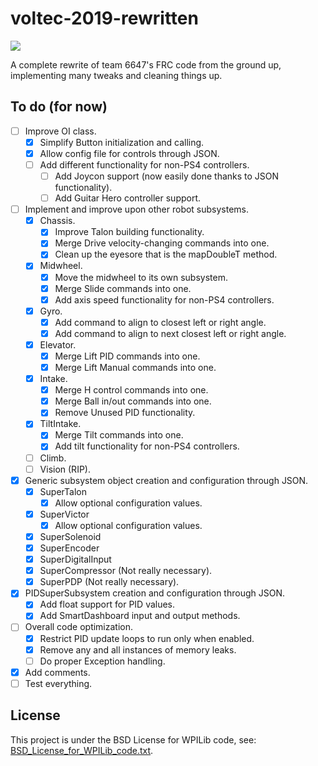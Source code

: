 # voltec-2019-rewritten

<p align="left"><a href="https://github.com/pacoito123/voltec-2019-rewritten" target="_blank"><img src="https://repository-images.githubusercontent.com/184450787/736f4f80-80c8-11e9-975d-573e3fdaae6a"></a></p>

A complete rewrite of team 6647's FRC code from the ground up, implementing many tweaks and cleaning things up.

## To do (for now)

- [ ] Improve OI class.
	- [X] Simplify Button initialization and calling.
	- [X] Allow config file for controls through JSON.
	- [ ] Add different functionality for non-PS4 controllers.
		- [ ] Add Joycon support (now easily done thanks to JSON functionality).
		- [ ] Add Guitar Hero controller support.
- [ ] Implement and improve upon other robot subsystems.
	- [X] Chassis.
		- [X] Improve Talon building functionality.
		- [X] Merge Drive velocity-changing commands into one.
		- [X] Clean up the eyesore that is the mapDoubleT method.
	- [X] Midwheel.
		- [X] Move the midwheel to its own subsystem.
		- [X] Merge Slide commands into one.
		- [X] Add axis speed functionality for non-PS4 controllers.
	- [X] Gyro.
		- [X] Add command to align to closest left or right angle.
		- [X] Add command to align to next closest left or right angle.
	- [X] Elevator.
		- [X] Merge Lift PID commands into one.
		- [X] Merge Lift Manual commands into one.
	- [X] Intake.
		- [X] Merge H control commands into one.
		- [X] Merge Ball in/out commands into one.
		- [X] Remove Unused PID functionality.
	- [X] TiltIntake.
		- [X] Merge Tilt commands into one.
		- [X] Add tilt functionality for non-PS4 controllers.
	- [ ] Climb.
	- [ ] Vision (RIP).
- [X] Generic subsystem object creation and configuration through JSON.
	- [X] SuperTalon
		- [X] Allow optional configuration values.
	- [X] SuperVictor
		- [X] Allow optional configuration values.
	- [X] SuperSolenoid
	- [X] SuperEncoder
	- [X] SuperDigitalInput
	- [X] SuperCompressor (Not really necessary).
	- [X] SuperPDP (Not really necessary).
- [X] PIDSuperSubsystem creation and configuration through JSON.
	- [X] Add float support for PID values.
	- [X] Add SmartDashboard input and output methods.
- [ ] Overall code optimization.
	- [X] Restrict PID update loops to run only when enabled.
	- [X] Remove any and all instances of memory leaks.
	- [ ] Do proper Exception handling.
- [X] Add comments.
- [ ] Test everything.

## License

This project is under the BSD License for WPILib code, see: [BSD_License_for_WPILib_code.txt](BSD_License_for_WPILib_code.txt).
